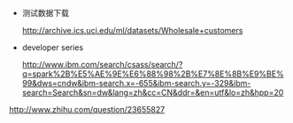 
- 测试数据下载

  http://archive.ics.uci.edu/ml/datasets/Wholesale+customers

- developer series

  http://www.ibm.com/search/csass/search/?q=spark%2B%E5%AE%9E%E6%88%98%2B%E7%8E%8B%E9%BE%99&dws=cndw&ibm-search.x=-655&ibm-search.y=-329&ibm-search=Search&sn=dw&lang=zh&cc=CN&ddr=&en=utf&lo=zh&hpp=20

http://www.zhihu.com/question/23655827  
